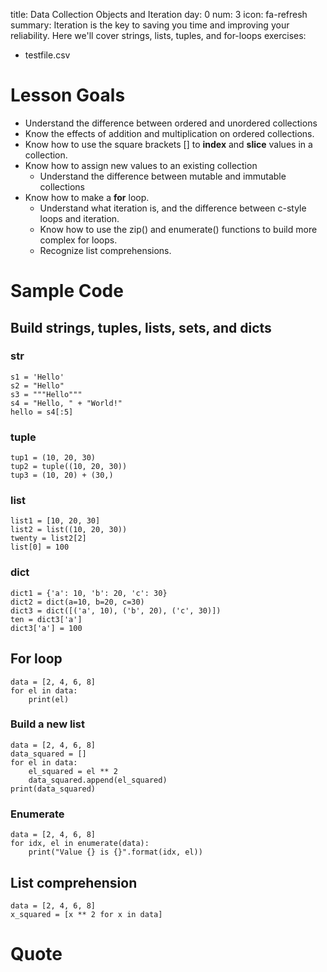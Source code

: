 title: Data Collection Objects and Iteration
day: 0
num: 3
icon: fa-refresh
summary: Iteration is the key to saving you time and improving your reliability. Here we'll cover strings, lists, tuples, and for-loops
exercises:
  - testfile.csv

# Lesson Goals

  - Understand the difference between ordered and unordered collections
  - Know the effects of addition and multiplication on ordered collections.
  - Know how to use the square brackets [] to **index** and **slice** values in a collection.
  - Know how to assign new values to an existing collection
    - Understand the difference between mutable and immutable collections
  - Know how to make a **for** loop.
    - Understand what iteration is, and the difference between c-style loops and iteration.
    - Know how to use the zip() and enumerate() functions to build more complex for loops.
    - Recognize list comprehensions.

# Sample Code

## Build strings, tuples, lists, sets, and dicts

### str

    s1 = 'Hello'
    s2 = "Hello"
    s3 = """Hello"""
    s4 = "Hello, " + "World!"
    hello = s4[:5]

### tuple

    tup1 = (10, 20, 30)
    tup2 = tuple((10, 20, 30))
    tup3 = (10, 20) + (30,)

### list

    list1 = [10, 20, 30]
    list2 = list((10, 20, 30))
    twenty = list2[2]
    list[0] = 100

### dict

    dict1 = {'a': 10, 'b': 20, 'c': 30}
    dict2 = dict(a=10, b=20, c=30)
    dict3 = dict([('a', 10), ('b', 20), ('c', 30)])
    ten = dict3['a']
    dict3['a'] = 100

## For loop

    data = [2, 4, 6, 8]
    for el in data:
        print(el)


### Build a new list

    data = [2, 4, 6, 8]
    data_squared = []
    for el in data:
        el_squared = el ** 2
        data_squared.append(el_squared)
    print(data_squared)

### Enumerate

    data = [2, 4, 6, 8]
    for idx, el in enumerate(data):
        print("Value {} is {}".format(idx, el))


## List comprehension

    data = [2, 4, 6, 8]
    x_squared = [x ** 2 for x in data]

# Quote

